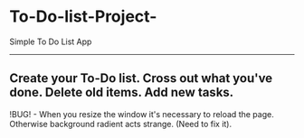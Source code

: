 # To-Do-list-Project-
Simple To Do List App

--------------------------------------------------------------------------------------
Create your To-Do list. Cross out what you've done. Delete old items. Add new tasks.
--------------------------------------------------------------------------------------

!BUG! - When you resize the window it's necessary to reload the page. Otherwise background radient acts strange. (Need to fix it).
